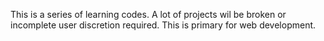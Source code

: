 This is a series of learning codes. A lot of projects wil be broken or incomplete user discretion required. This is primary for web development.